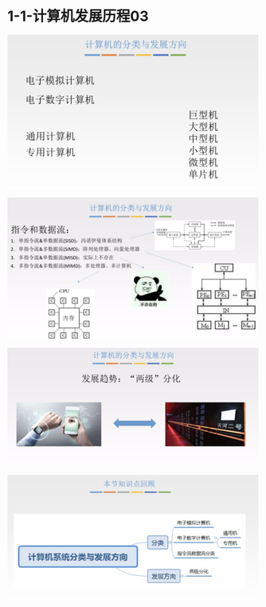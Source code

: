 # 1-1-计算机发展历程03

![](../../.gitbook/assets/image%20%28124%29.png)

![](../../.gitbook/assets/image%20%28247%29.png)

![](../../.gitbook/assets/image%20%2875%29.png)

![](../../.gitbook/assets/image%20%28306%29.png)

